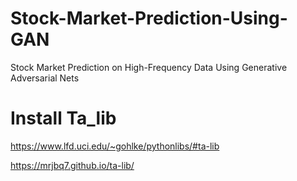 # Stock-Market-Prediction-Using-GAN
Stock Market Prediction on High-Frequency Data Using Generative Adversarial Nets


# Install Ta_lib
https://www.lfd.uci.edu/~gohlke/pythonlibs/#ta-lib

https://mrjbq7.github.io/ta-lib/
